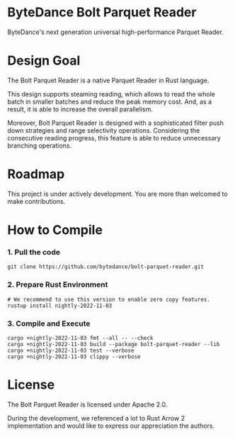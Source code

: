 <!---
  Copyright (c) ByteDance, Inc. and its affiliates.

  Licensed under the Apache License, Version 2.0 (the "License");
  you may not use this file except in compliance with the License.
  You may obtain a copy of the License at
 
      http://www.apache.org/licenses/LICENSE-2.0

  Unless required by applicable law or agreed to in writing, software
  distributed under the License is distributed on an "AS IS" BASIS,
  WITHOUT WARRANTIES OR CONDITIONS OF ANY KIND, either express or implied.
  See the License for the specific language governing permissions and
  limitations under the License.
-->

# ByteDance Bolt Parquet Reader
ByteDance's next generation universal high-performance Parquet Reader.

# Design Goal
The Bolt Parquet Reader is a native Parquet Reader in Rust language.

This design supports steaming reading, which allows to read the whole batch in smaller batches and reduce the peak memory cost. And, as a result, it is able to increase the overall parallelism.

Moreover, Bolt Parquet Reader is designed with a sophisticated filter push down strategies and range selectivity operations. Considering the consecutive reading progress, this feature is able to reduce unnecessary branching operations.

# Roadmap
This project is under actively development. You are more than welcomed to make contributions.

# How to Compile

### 1. Pull the code
```
git clone https://github.com/bytedance/bolt-parquet-reader.git
```

### 2. Prepare Rust Environment
```
# We recommend to use this version to enable zero copy features.
rustup install nightly-2022-11-03
```

### 3. Compile and Execute
```
cargo +nightly-2022-11-03 fmt --all -- --check
cargo +nightly-2022-11-03 build --package bolt-parquet-reader --lib
cargo +nightly-2022-11-03 test --verbose
cargo +nightly-2022-11-03 clippy --verbose
```

# License
The Bolt Parquet Reader is licensed under Apache 2.0.

During the development, we referenced a lot to Rust Arrow 2 implementation and would like to express our appreciation the authors.
